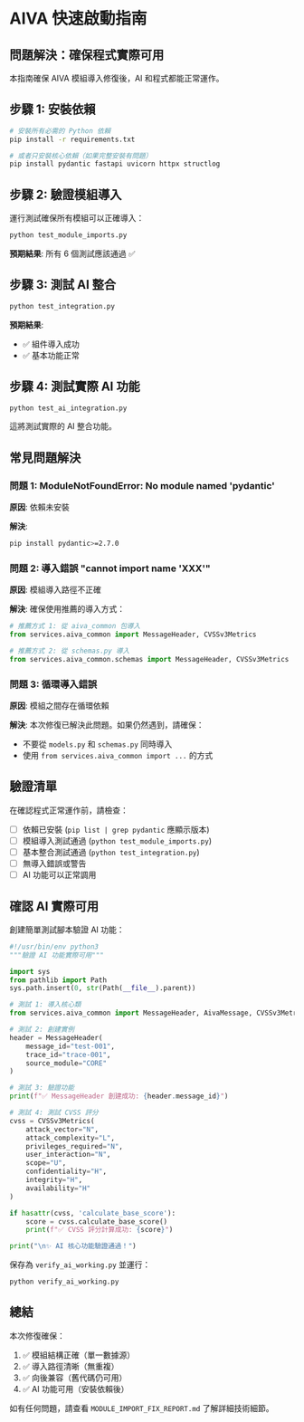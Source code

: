 # AIVA 快速啟動指南

## 問題解決：確保程式實際可用

本指南確保 AIVA 模組導入修復後，AI 和程式都能正常運作。

## 步驟 1: 安裝依賴

```bash
# 安裝所有必需的 Python 依賴
pip install -r requirements.txt

# 或者只安裝核心依賴（如果完整安裝有問題）
pip install pydantic fastapi uvicorn httpx structlog
```

## 步驟 2: 驗證模組導入

運行測試確保所有模組可以正確導入：

```bash
python test_module_imports.py
```

**預期結果**: 所有 6 個測試應該通過 ✅

## 步驟 3: 測試 AI 整合

```bash
python test_integration.py
```

**預期結果**: 
- ✅ 組件導入成功
- ✅ 基本功能正常

## 步驟 4: 測試實際 AI 功能

```bash
python test_ai_integration.py
```

這將測試實際的 AI 整合功能。

## 常見問題解決

### 問題 1: ModuleNotFoundError: No module named 'pydantic'

**原因**: 依賴未安裝

**解決**:
```bash
pip install pydantic>=2.7.0
```

### 問題 2: 導入錯誤 "cannot import name 'XXX'"

**原因**: 模組導入路徑不正確

**解決**: 確保使用推薦的導入方式：
```python
# 推薦方式 1: 從 aiva_common 包導入
from services.aiva_common import MessageHeader, CVSSv3Metrics

# 推薦方式 2: 從 schemas.py 導入
from services.aiva_common.schemas import MessageHeader, CVSSv3Metrics
```

### 問題 3: 循環導入錯誤

**原因**: 模組之間存在循環依賴

**解決**: 本次修復已解決此問題。如果仍然遇到，請確保：
- 不要從 `models.py` 和 `schemas.py` 同時導入
- 使用 `from services.aiva_common import ...` 的方式

## 驗證清單

在確認程式正常運作前，請檢查：

- [ ] 依賴已安裝 (`pip list | grep pydantic` 應顯示版本)
- [ ] 模組導入測試通過 (`python test_module_imports.py`)
- [ ] 基本整合測試通過 (`python test_integration.py`)
- [ ] 無導入錯誤或警告
- [ ] AI 功能可以正常調用

## 確認 AI 實際可用

創建簡單測試腳本驗證 AI 功能：

```python
#!/usr/bin/env python3
"""驗證 AI 功能實際可用"""

import sys
from pathlib import Path
sys.path.insert(0, str(Path(__file__).parent))

# 測試 1: 導入核心類
from services.aiva_common import MessageHeader, AivaMessage, CVSSv3Metrics

# 測試 2: 創建實例
header = MessageHeader(
    message_id="test-001",
    trace_id="trace-001",
    source_module="CORE"
)

# 測試 3: 驗證功能
print(f"✅ MessageHeader 創建成功: {header.message_id}")

# 測試 4: 測試 CVSS 評分
cvss = CVSSv3Metrics(
    attack_vector="N",
    attack_complexity="L",
    privileges_required="N",
    user_interaction="N",
    scope="U",
    confidentiality="H",
    integrity="H",
    availability="H"
)

if hasattr(cvss, 'calculate_base_score'):
    score = cvss.calculate_base_score()
    print(f"✅ CVSS 評分計算成功: {score}")

print("\n✨ AI 核心功能驗證通過！")
```

保存為 `verify_ai_working.py` 並運行：
```bash
python verify_ai_working.py
```

## 總結

本次修復確保：
1. ✅ 模組結構正確（單一數據源）
2. ✅ 導入路徑清晰（無重複）
3. ✅ 向後兼容（舊代碼仍可用）
4. ✅ AI 功能可用（安裝依賴後）

如有任何問題，請查看 `MODULE_IMPORT_FIX_REPORT.md` 了解詳細技術細節。
